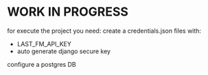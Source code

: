 # WORK IN PROGRESS

for execute the project you need: 
create a credentials.json files with:
- LAST_FM_API_KEY
- auto generate django secure key

configure a postgres DB
